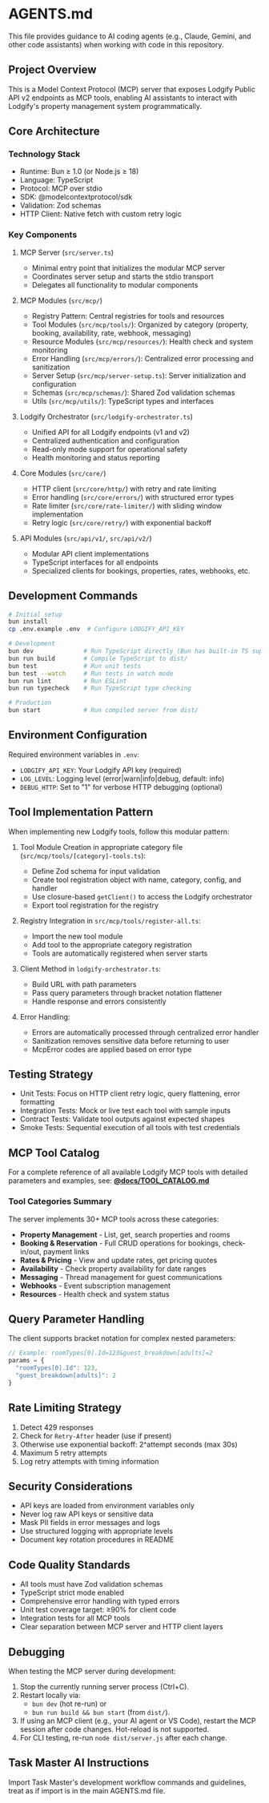 # AGENTS.md

This file provides guidance to AI coding agents (e.g., Claude, Gemini, and other code assistants) when working with code in this repository.

## Project Overview

This is a Model Context Protocol (MCP) server that exposes Lodgify Public API v2 endpoints as MCP tools, enabling AI assistants to interact with Lodgify's property management system programmatically.

## Core Architecture

### Technology Stack

- Runtime: Bun ≥ 1.0 (or Node.js ≥ 18)
- Language: TypeScript
- Protocol: MCP over stdio
- SDK: @modelcontextprotocol/sdk
- Validation: Zod schemas
- HTTP Client: Native fetch with custom retry logic

### Key Components

1. MCP Server (`src/server.ts`)
   - Minimal entry point that initializes the modular MCP server
   - Coordinates server setup and starts the stdio transport
   - Delegates all functionality to modular components

2. MCP Modules (`src/mcp/`)
   - Registry Pattern: Central registries for tools and resources
   - Tool Modules (`src/mcp/tools/`): Organized by category (property, booking, availability, rate, webhook, messaging)
   - Resource Modules (`src/mcp/resources/`): Health check and system monitoring
   - Error Handling (`src/mcp/errors/`): Centralized error processing and sanitization
   - Server Setup (`src/mcp/server-setup.ts`): Server initialization and configuration
   - Schemas (`src/mcp/schemas/`): Shared Zod validation schemas
   - Utils (`src/mcp/utils/`): TypeScript types and interfaces

3. Lodgify Orchestrator (`src/lodgify-orchestrator.ts`)
   - Unified API for all Lodgify endpoints (v1 and v2)
   - Centralized authentication and configuration
   - Read-only mode support for operational safety
   - Health monitoring and status reporting

4. Core Modules (`src/core/`)
   - HTTP client (`src/core/http/`) with retry and rate limiting
   - Error handling (`src/core/errors/`) with structured error types
   - Rate limiter (`src/core/rate-limiter/`) with sliding window implementation
   - Retry logic (`src/core/retry/`) with exponential backoff

5. API Modules (`src/api/v1/`, `src/api/v2/`)
   - Modular API client implementations
   - TypeScript interfaces for all endpoints
   - Specialized clients for bookings, properties, rates, webhooks, etc.

## Development Commands

```bash
# Initial setup
bun install
cp .env.example .env  # Configure LODGIFY_API_KEY

# Development
bun dev              # Run TypeScript directly (Bun has built-in TS support)
bun run build        # Compile TypeScript to dist/
bun test             # Run unit tests
bun test --watch     # Run tests in watch mode
bun run lint         # Run ESLint
bun run typecheck    # Run TypeScript type checking

# Production
bun start            # Run compiled server from dist/
```

## Environment Configuration

Required environment variables in `.env`:

- `LODGIFY_API_KEY`: Your Lodgify API key (required)
- `LOG_LEVEL`: Logging level (error|warn|info|debug, default: info)
- `DEBUG_HTTP`: Set to "1" for verbose HTTP debugging (optional)

## Tool Implementation Pattern

When implementing new Lodgify tools, follow this modular pattern:

1. Tool Module Creation in appropriate category file (`src/mcp/tools/[category]-tools.ts`):
   - Define Zod schema for input validation
   - Create tool registration object with name, category, config, and handler
   - Use closure-based `getClient()` to access the Lodgify orchestrator
   - Export tool registration for the registry

2. Registry Integration in `src/mcp/tools/register-all.ts`:
   - Import the new tool module
   - Add tool to the appropriate category registration
   - Tools are automatically registered when server starts

3. Client Method in `lodgify-orchestrator.ts`:
   - Build URL with path parameters
   - Pass query parameters through bracket notation flattener
   - Handle response and errors consistently

4. Error Handling:
   - Errors are automatically processed through centralized error handler
   - Sanitization removes sensitive data before returning to user
   - McpError codes are applied based on error type

## Testing Strategy

- Unit Tests: Focus on HTTP client retry logic, query flattening, error formatting
- Integration Tests: Mock or live test each tool with sample inputs
- Contract Tests: Validate tool outputs against expected shapes
- Smoke Tests: Sequential execution of all tools with test credentials

## MCP Tool Catalog

For a complete reference of all available Lodgify MCP tools with detailed parameters and examples, see:
**[@docs/TOOL_CATALOG.md](./docs/TOOL_CATALOG.md)**

### Tool Categories Summary

The server implements 30+ MCP tools across these categories:

- **Property Management** - List, get, search properties and rooms
- **Booking & Reservation** - Full CRUD operations for bookings, check-in/out, payment links
- **Rates & Pricing** - View and update rates, get pricing quotes
- **Availability** - Check property availability for date ranges
- **Messaging** - Thread management for guest communications
- **Webhooks** - Event subscription management
- **Resources** - Health check and system status

## Query Parameter Handling

The client supports bracket notation for complex nested parameters:

```javascript
// Example: roomTypes[0].Id=123&guest_breakdown[adults]=2
params = {
  "roomTypes[0].Id": 123,
  "guest_breakdown[adults]": 2
}
```

## Rate Limiting Strategy

1. Detect 429 responses
2. Check for `Retry-After` header (use if present)
3. Otherwise use exponential backoff: 2^attempt seconds (max 30s)
4. Maximum 5 retry attempts
5. Log retry attempts with timing information

## Security Considerations

- API keys are loaded from environment variables only
- Never log raw API keys or sensitive data
- Mask PII fields in error messages and logs
- Use structured logging with appropriate levels
- Document key rotation procedures in README

## Code Quality Standards

- All tools must have Zod validation schemas
- TypeScript strict mode enabled
- Comprehensive error handling with typed errors
- Unit test coverage target: ≥90% for client code
- Integration tests for all MCP tools
- Clear separation between MCP server and HTTP client layers

## Debugging

When testing the MCP server during development:

1) Stop the currently running server process (Ctrl+C).
2) Restart locally via:
   - `bun dev` (hot re-run) or
   - `bun run build && bun start` (from `dist/`).
3) If using an MCP client (e.g., your AI agent or VS Code), restart the MCP session after code changes. Hot-reload is not supported.
4) For CLI testing, re-run `node dist/server.js` after each change.

## Task Master AI Instructions

Import Task Master's development workflow commands and guidelines, treat as if import is in the main AGENTS.md file.
